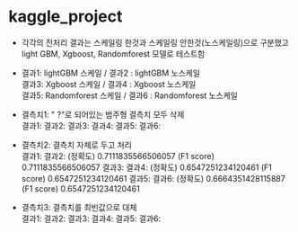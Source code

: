# kaggle_project

- 각각의 전처리 결과는 스케일링 한것과 스케일링 안한것(노스케일링)으로 구분했고  
light GBM, Xgboost, Randomforest 모델로 테스트함

- 결과1: lightGBM 스케일 / 결과2 : lightGBM 노스케일  
결과3: Xgboost 스케일 / 결과4 : Xgboost 노스케일  
결과5: Randomforest 스케일 / 결과6 : Randomforest 노스케일  


- 결측치1: " ?"로 되어있는 범주형 결측치 모두 삭제  
결과1: 결과2: 결과3: 결과4: 결과5: 결과6:

- 결측치2: 결측치 자체로 두고 처리  
결과1: 
결과2: (정확도) 0.7111835566506057
      (F1 score) 0.7111835566506057
결과3: 
결과4: (정확도) 0.6547251234120461
      (F1 score) 0.6547251234120461
결과5: 
결과6: (정확도) 0.6664351428115887
      (F1 score) 0.6547251234120461

- 결측치3: 결측치를 최빈값으로 대체  
결과1: 결과2: 결과3: 결과4: 결과5: 결과6:
